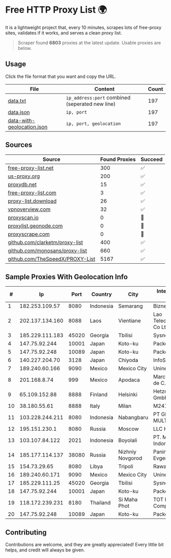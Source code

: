 
# Free HTTP Proxy List 🌍

It is a lightweight project that, every 10 minutes, scrapes lots of free-proxy sites, validates if it works, and serves a clean proxy list.


> Scraper found **6803** proxies at the latest update. Usable proxies are below.

## Usage

Click the file format that you want and copy the URL.


|File|Content|Count|
|----|-------|-----|
|[data.txt](https://raw.githubusercontent.com/themiralay/Proxy-List-World/master/data.txt)|`ip_address:port` combined (seperated new line)|197|
|[data.json](https://raw.githubusercontent.com/themiralay/Proxy-List-World/master/data.json)|`ip, port`|197|
|[data-with-geolocation.json](https://raw.githubusercontent.com/themiralay/Proxy-List-World/master/data-with-geolocation.json)|`ip, port, geolocation`|197|

## Sources

|Source|Found Proxies|Succeed|
|------|-------------|-------|
|[free-proxy-list.net](https://free-proxy-list.net)|300|✅|
|[us-proxy.org](https://www.us-proxy.org)|200|✅|
|[proxydb.net](http://proxydb.net)|15|✅|
|[free-proxy-list.com](https://free-proxy-list.com/?page=&port=&type%5B%5D=http&type%5B%5D=https&up_time=0&search=Search)|3|✅|
|[proxy-list.download](https://www.proxy-list.download/HTTP)|26|✅|
|[vpnoverview.com](https://vpnoverview.com/privacy/anonymous-browsing/free-proxy-servers)|32|✅|
|[proxyscan.io](https://www.proxyscan.io)|0|🚫|
|[proxylist.geonode.com](https://proxylist.geonode.com/api/proxy-list?limit=300&page=1&sort_by=lastChecked&sort_type=desc&protocols=http,https)|0|🚫|
|[proxyscrape.com](https://api.proxyscrape.com/v2/?request=displayproxies&protocol=http&timeout=10000&country=all&ssl=all&anonymity=all)|0|🚫|
|[github.com/clarketm/proxy-list](https://raw.githubusercontent.com/clarketm/proxy-list/master/proxy-list-raw.txt)|400|✅|
|[github.com/monosans/proxy-list](https://raw.githubusercontent.com/monosans/proxy-list/main/proxies/http.txt)|660|✅|
|[github.com/TheSpeedX/PROXY-List](https://raw.githubusercontent.com/TheSpeedX/PROXY-List/master/http.txt)|5167|✅|


## Sample Proxies With Geolocation Info

|#|Ip|Port|Country|City|Internet Service Provider|
|-|--|----|-------|----|-------------------------|
|1|182.253.109.57|8080|Indonesia|Semarang|Biznet Metronet|
|2|202.137.134.160|8088|Laos|Vientiane|Lao Telecommunication Co Ltd|
|3|185.229.111.183|45020|Georgia|Tbilisi|Sysnet LLC|
|4|147.75.92.244|10001|Japan|Koto-ku|Packet Host, Inc.|
|5|147.75.92.248|10089|Japan|Koto-ku|Packet Host, Inc.|
|6|140.227.204.70|3128|Japan|Chiyoda|InfoSphere|
|7|189.240.60.166|9090|Mexico|Mexico City|Uninet S.A. de C.V.|
|8|201.168.8.74|999|Mexico|Apodaca|Marcatel Com, S.A. de C.V.|
|9|65.109.152.88|8888|Finland|Helsinki|Hetzner Online GmbH|
|10|38.180.55.61|8888|Italy|Milan|M247 Europe SRL|
|11|103.228.244.211|8080|Indonesia|Nabangbaru|PT GIGA PATRA MULTIMEDIA|
|12|195.151.230.1|8080|Russia|Moscow|LLC Home Me MC|
|13|103.107.84.122|2021|Indonesia|Boyolali|PT. Media Jaringan Indonesia|
|14|185.177.114.137|38080|Russia|Nizhniy Novgorod|Panin Kirill Evgenyevich|
|15|154.73.29.65|8080|Libya|Tripoli|Rawafed|
|16|189.240.60.171|9090|Mexico|Mexico City|Uninet S.A. de C.V.|
|17|185.229.111.25|45020|Georgia|Tbilisi|Sysnet LLC|
|18|147.75.92.244|10001|Japan|Koto-ku|Packet Host, Inc.|
|19|118.172.239.231|8180|Thailand|Si Maha Phot|TOT Public Company Limited|
|20|147.75.92.248|10089|Japan|Koto-ku|Packet Host, Inc.|



## Contributing

Contributions are welcome, and they are greatly appreciated! Every
little bit helps, and credit will always be given.

